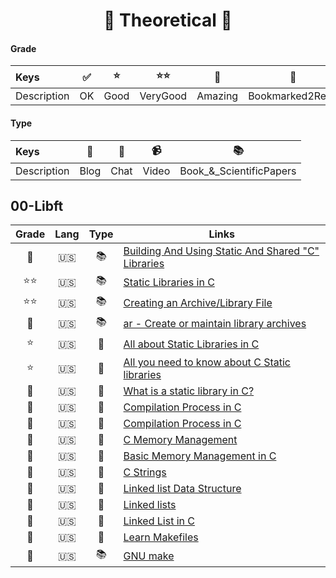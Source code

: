 <h1 align="center">📖 Theoretical 📖</h1>

#### Grade
| Keys |✅|⭐|⭐⭐|🤩|🔖|
|:-----|--|--|---|--|-|
| Description | OK | Good | VeryGood | Amazing | Bookmarked2Read |

#### Type
| Keys |📄|💭|📹|📚|
|:-----|--|--|---|--|
| Description | Blog | Chat | Video | Book_&_ScientificPapers |



## 00-Libft

| Grade |Lang | Type| Links |
|:---------:|:---:|:---:|--------------------|
|🤩| 🇺🇸 | 📚 |[Building And Using Static And Shared "C" Libraries](https://docencia.ac.upc.edu/FIB/USO/Bibliografia/unix-c-libraries.html)|  
|⭐⭐| 🇺🇸 | 📚 |[Static Libraries in C](https://www.linkedin.com/pulse/static-libraries-c-ignacio-chitnisky/)|  
|⭐⭐| 🇺🇸 | 📚 |[Creating an Archive/Library File](https://msoe.us/taylor/tutorial/ce2810/library.htm)|  
|🤩| 🇺🇸 | 📚 |[ar - Create or maintain library archives](https://www.ibm.com/docs/en/zos/2.4.0?topic=descriptions-ar-create-maintain-library-archives)|  
|⭐| 🇺🇸 | 📄 |[All about Static Libraries in C](https://medium.com/@meghamohan/all-about-static-libraries-in-c-cea57990c495)|  
|⭐| 🇺🇸 | 📄 |[All you need to know about C Static libraries](https://dev.to/iamkhalil42/all-you-need-to-know-about-c-static-libraries-1o0b)|  
|🤩| 🇺🇸 | 📄 |[What is a static library in C?](https://medium.com/@Miguel_Grillo/what-is-a-static-library-in-c-1a7502ca8f7d)|  
|🤩| 🇺🇸 | 📄 |[Compilation Process in C](https://www.scaler.com/topics/c/compilation-process-in-c/)|  
|🤩| 🇺🇸 | 📄 |[Compilation Process in C](https://www.tutorialspoint.com/cprogramming/c_compilation_process.htm)|  
|🤩| 🇺🇸 | 📄 |[C Memory Management](https://www.w3schools.com/c/c_memory_management.php)|  
|🤩| 🇺🇸 | 📄 |[Basic Memory Management in C](https://systems-encyclopedia.cs.illinois.edu/articles/c-memory-management/)|  
|🤩| 🇺🇸 | 📄 |[C Strings](https://www.w3schools.com/c/c_strings.php)|  
|🤩| 🇺🇸 | 📄 |[Linked list Data Structure](https://www.programiz.com/dsa/linked-list)|  
|🤩| 🇺🇸 | 📄 |[Linked lists](https://www.learn-c.org/en/Linked_lists)|  
|🤩| 🇺🇸 | 📄 |[Linked List in C](https://www.geeksforgeeks.org/linked-list-in-c/)|  
|🤩| 🇺🇸 | 📄 |[Learn Makefiles](https://makefiletutorial.com/)|  
|🤩| 🇺🇸 | 📚 |[GNU make](https://www.gnu.org/software/make/manual/make.html)|  
